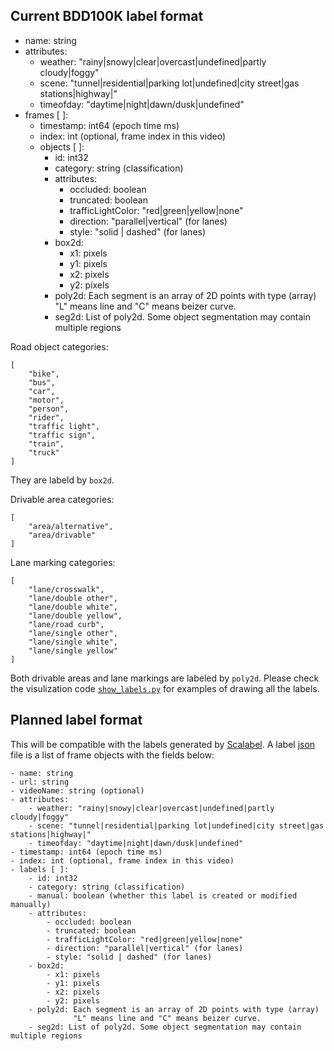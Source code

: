 ## Current BDD100K label format

- name: string
- attributes:
    - weather: "rainy|snowy|clear|overcast|undefined|partly cloudy|foggy"
    - scene: "tunnel|residential|parking lot|undefined|city street|gas stations|highway|"
    - timeofday: "daytime|night|dawn/dusk|undefined"
- frames [ ]:
    - timestamp: int64 (epoch time ms)
    - index: int (optional, frame index in this video)
    - objects [ ]:
        - id: int32
        - category: string (classification)
        - attributes:
            - occluded: boolean
            - truncated: boolean
            - trafficLightColor: "red|green|yellow|none"
            - direction: "parallel|vertical" (for lanes)
            - style: "solid | dashed" (for lanes)
        - box2d:
            - x1: pixels
            - y1: pixels
            - x2: pixels
            - y2: pixels
        - poly2d: Each segment is an array of 2D points with type (array)
                  "L" means line and "C" means beizer curve.
        - seg2d: List of poly2d. Some object segmentation may contain multiple regions




Road object categories:
```
[
    "bike",
    "bus",
    "car",
    "motor",
    "person",
    "rider",
    "traffic light",
    "traffic sign",
    "train",
    "truck"
]
```
They are labeld by `box2d`.

Drivable area categories:
```
[
    "area/alternative",
    "area/drivable"
]
```

Lane marking categories:
```
[
    "lane/crosswalk",
    "lane/double other",
    "lane/double white",
    "lane/double yellow",
    "lane/road curb",
    "lane/single other",
    "lane/single white",
    "lane/single yellow"
]
```

Both drivable areas and lane markings are labeled by `poly2d`. Please check the visulization code [`show_labels.py`](../bdd_data/show_labels.py) for examples of drawing all the labels.

## Planned label format

This will be compatible with the labels generated by [Scalabel](http://www.scalabel.ai/). A label [json](https://google.github.io/styleguide/jsoncstyleguide.xml) file is a list of frame objects with the fields below:

```
- name: string
- url: string
- videoName: string (optional)
- attributes:
    - weather: "rainy|snowy|clear|overcast|undefined|partly cloudy|foggy"
    - scene: "tunnel|residential|parking lot|undefined|city street|gas stations|highway|"
    - timeofday: "daytime|night|dawn/dusk|undefined"
- timestamp: int64 (epoch time ms)
- index: int (optional, frame index in this video)
- labels [ ]:
    - id: int32
    - category: string (classification)
    - manual: boolean (whether this label is created or modified manually)
    - attributes:
        - occluded: boolean
        - truncated: boolean
        - trafficLightColor: "red|green|yellow|none"
        - direction: "parallel|vertical" (for lanes)
        - style: "solid | dashed" (for lanes)
    - box2d:
        - x1: pixels
        - y1: pixels
        - x2: pixels
        - y2: pixels
    - poly2d: Each segment is an array of 2D points with type (array)
              "L" means line and "C" means beizer curve.
    - seg2d: List of poly2d. Some object segmentation may contain multiple regions

```
